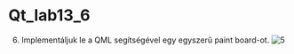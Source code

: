 # Qt_lab13_6

6. Implementáljuk le a QML segítségével egy egyszerű paint board-ot.
![5](https://user-images.githubusercontent.com/78269344/115226707-39722100-a118-11eb-9804-bc500d5b4e25.png)
